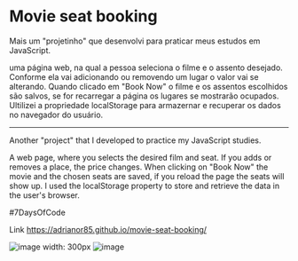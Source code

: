 # Movie seat booking

Mais um "projetinho" que desenvolvi para praticar meus estudos em JavaScript.

uma página web, na qual a pessoa seleciona o filme e o assento desejado. Conforme ela vai adicionando ou removendo um lugar o valor vai se alterando. Quando clicado em "Book Now" o filme e os assentos escolhidos são salvos, se for recarregar a página os lugares se mostrarão ocupados.
Ultilizei a propriedade localStorage para armazernar e recuperar os dados no navegador do usuário.

<hr>

Another "project" that I developed to practice my JavaScript studies.

A web page, where you selects the desired film and seat. If you adds or removes a place, the price changes. When clicking on "Book Now" the movie and the chosen seats are saved, if you reload the page the seats will show up. I used the localStorage property to store and retrieve the data in the user's browser.

#7DaysOfCode

Link https://adrianor85.github.io/movie-seat-booking/

![image width: 300px](https://user-images.githubusercontent.com/73034540/174697917-53962460-1db3-4dc8-8661-e03cb30f7be6.png)
![image](https://user-images.githubusercontent.com/73034540/174698093-bd6afa1c-217f-4526-a0d0-852582775df6.png)
